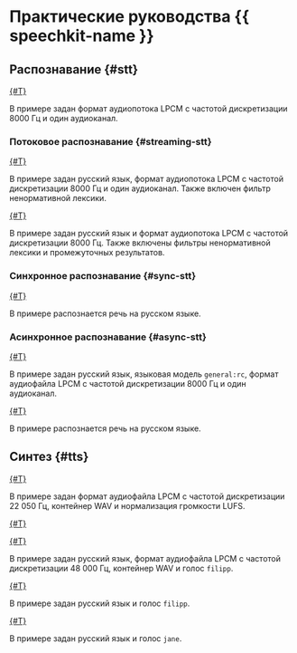 # Практические руководства {{ speechkit-name }}

## Распознавание {#stt}

[{#T}](../stt/api/stt-language-labels-example.md)

В примере задан формат аудиопотока LPCM с частотой дискретизации 8000 Гц и один аудиоканал.

### Потоковое распознавание {#streaming-stt}

[{#T}](../stt/api/streaming-examples-v3.md)

В примере задан русский язык, формат аудиопотока LPCM с частотой дискретизации 8000 Гц и один аудиоканал. Также включен фильтр ненормативной лексики.

[{#T}](../stt/api/streaming-examples.md)

В примере задан русский язык и формат аудиопотока LPCM с частотой дискретизации 8000 Гц. Также включены фильтры ненормативной лексики и промежуточных результатов.

### Синхронное распознавание {#sync-stt}

[{#T}](../stt/api/request-examples.md)

В примере распознается речь на русском языке.

### Acинхронное распознавание {#async-stt}

[{#T}](../stt/api/transcribation-lpcm.md)

В примере задан русский язык, языковая модель `general:rc`, формат аудиофайла LPCM с частотой дискретизации 8000 Гц и один аудиоканал.

[{#T}](../stt/api/transcribation-ogg.md)

В примере распознается речь на русском языке.

## Синтез {#tts}

[{#T}](../tts/api/tts-examples-v3.md)

В примере задан формат аудиофайла LPCM с частотой дискретизации 22 050 Гц, контейнер WAV и нормализация громкости LUFS.

[{#T}](../tts/api/tts-templates.md)

[{#T}](../tts/api/tts-wav.md)

В примере задан русский язык, формат аудиофайла LPCM с частотой дискретизации 48 000 Гц, контейнер WAV и голос `filipp`.

[{#T}](../tts/api/tts-ogg.md)

В примере задан русский язык и голос `filipp`.

[{#T}](../tts/api/tts-ssml.md)

В примере задан русский язык и голос `jane`.
